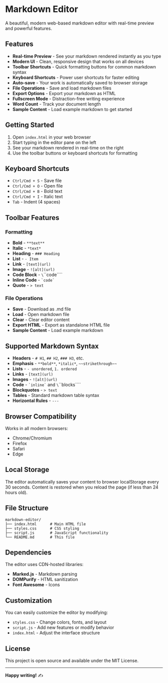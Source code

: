 # Markdown Editor

A beautiful, modern web-based markdown editor with real-time preview and powerful features.

## Features

- **Real-time Preview** - See your markdown rendered instantly as you type
- **Modern UI** - Clean, responsive design that works on all devices
- **Toolbar Shortcuts** - Quick formatting buttons for common markdown syntax
- **Keyboard Shortcuts** - Power user shortcuts for faster editing
- **Auto-save** - Your work is automatically saved to browser storage
- **File Operations** - Save and load markdown files
- **Export Options** - Export your markdown as HTML
- **Fullscreen Mode** - Distraction-free writing experience
- **Word Count** - Track your document length
- **Sample Content** - Load example markdown to get started

## Getting Started

1. Open `index.html` in your web browser
2. Start typing in the editor pane on the left
3. See your markdown rendered in real-time on the right
4. Use the toolbar buttons or keyboard shortcuts for formatting

## Keyboard Shortcuts

- `Ctrl/Cmd + S` - Save file
- `Ctrl/Cmd + O` - Open file
- `Ctrl/Cmd + B` - Bold text
- `Ctrl/Cmd + I` - Italic text
- `Tab` - Indent (4 spaces)

## Toolbar Features

### Formatting

- **Bold** - `**text**`
- **Italic** - `*text*`
- **Heading** - `### Heading`
- **List** - `- Item`
- **Link** - `[text](url)`
- **Image** - `![alt](url)`
- **Code Block** - `\`\`\`code\`\`\``
- **Inline Code** - `` `code` ``
- **Quote** - `> text`

### File Operations

- **Save** - Download as .md file
- **Load** - Open markdown file
- **Clear** - Clear editor content
- **Export HTML** - Export as standalone HTML file
- **Sample Content** - Load example markdown

## Supported Markdown Syntax

- **Headers** - `# H1`, `## H2`, `### H3`, etc.
- **Emphasis** - `**bold**`, `*italic*`, `~~strikethrough~~`
- **Lists** - `- unordered`, `1. ordered`
- **Links** - `[text](url)`
- **Images** - `![alt](url)`
- **Code** - `` `inline` `` and `\`\`\`blocks\`\`\``
- **Blockquotes** - `> text`
- **Tables** - Standard markdown table syntax
- **Horizontal Rules** - `---`

## Browser Compatibility

Works in all modern browsers:

- Chrome/Chromium
- Firefox
- Safari
- Edge

## Local Storage

The editor automatically saves your content to browser localStorage every 30 seconds. Content is restored when you reload the page (if less than 24 hours old).

## File Structure

```
markdown-editor/
├── index.html      # Main HTML file
├── styles.css      # CSS styling
├── script.js       # JavaScript functionality
└── README.md       # This file
```

## Dependencies

The editor uses CDN-hosted libraries:

- **Marked.js** - Markdown parsing
- **DOMPurify** - HTML sanitization
- **Font Awesome** - Icons

## Customization

You can easily customize the editor by modifying:

- `styles.css` - Change colors, fonts, and layout
- `script.js` - Add new features or modify behavior
- `index.html` - Adjust the interface structure

## License

This project is open source and available under the MIT License.

---

**Happy writing!** ✍️
